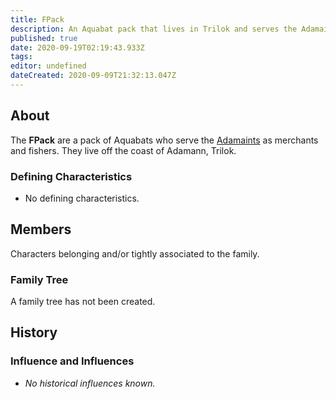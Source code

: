 ```yaml
---
title: FPack
description: An Aquabat pack that lives in Trilok and serves the Adamaints.
published: true
date: 2020-09-19T02:19:43.933Z
tags: 
editor: undefined
dateCreated: 2020-09-09T21:32:13.047Z
---
```


## About

The **FPack** are a pack of Aquabats who serve the [Adamaints](/genealogy/adamaint "wikilink") as merchants and fishers. They live off the coast of Adamann, Trilok.

### Defining Characteristics

- No defining characteristics.

## Members

Characters belonging and/or tightly associated to the family.

### Family Tree

A family tree has not been created.

## History

### Influence and Influences

- *No historical influences known.*